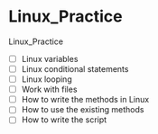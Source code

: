 # Linux_Practice
Linux_Practice
- [ ]  Linux variables
- [ ]  Linux conditional statements
- [ ]  Linux looping
- [ ]  Work with files
- [ ]  How to write the methods in Linux
- [ ]  How to use the existing methods
- [ ]  How to write the script
